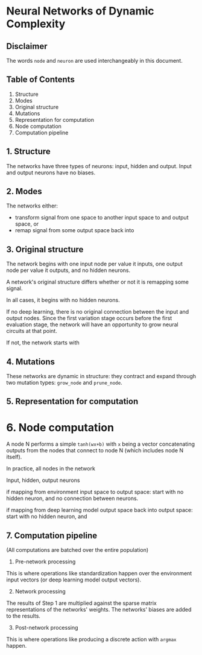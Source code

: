 # Neural Networks of Dynamic Complexity

Disclaimer
----------

The words `node` and `neuron` are used interchangeably in this document.

## Table of Contents

1. Structure
2. Modes
3. Original structure
4. Mutations
5. Representation for computation
6. Node computation
7. Computation pipeline

## 1. Structure

The networks have three types of neurons: input, hidden and output.
Input and output neurons have no biases.

## 2. Modes

The networks either:
- transform signal from one space to another input space to and output space, or
- remap signal from some output space back into  

## 3. Original structure

The network begins with one input node per value it inputs, one output node per value it outputs, and no hidden neurons.

A network's original structure differs whether or not it is remapping some signal.

In all cases, it begins with no hidden neurons.

If no deep learning, there is no original connection between the input and output nodes.
Since the first variation stage occurs before the first evaluation stage, the network will have an opportunity to grow neural circuits at that point.

If not, the network starts with 

## 4. Mutations

These networks are dynamic in structure: they contract and expand through two mutation types: `grow_node` and `prune_node`.

## 5. Representation for computation


# 6. Node computation

A node N performs a simple `tanh(wx+b)` with `x` being a vector concatenating outputs from the nodes that connect to node N (which includes node N itself).

In practice, all nodes in the network

Input, hidden, output neurons



if mapping from environment input space to output space:
start with no hidden neuron, and no connection between neurons.

if mapping from deep learning model output space back into output space:
start with no hidden neuron, and 

## 7. Computation pipeline

(All computations are batched over the entire population)

1. Pre-network processing

This is where operations like standardization happen over the environment input vectors (or deep learning model output vectors).

2. Network processing

The results of Step 1 are multiplied against the sparse matrix representations of the networks' weights. The networks' biases are added to the results.

3. Post-network processing

This is where operations like producing a discrete action with `argmax` happen.